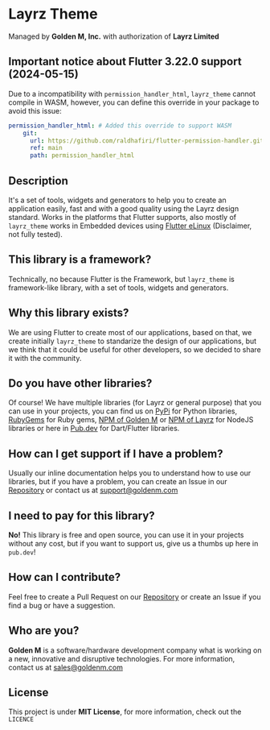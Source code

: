 # Layrz Theme

Managed by <b>Golden M, Inc.</b> with authorization of <b>Layrz Limited</b>

## Important notice about Flutter 3.22.0 support (2024-05-15)
Due to a incompatibility with `permission_handler_html`, `layrz_theme` cannot compile in WASM, however, you can define this override in your package to avoid this issue:
```yaml
permission_handler_html: # Added this override to support WASM
    git:
      url: https://github.com/raldhafiri/flutter-permission-handler.git
      ref: main
      path: permission_handler_html
```

## Description
It's a set of tools, widgets and generators to help you to create an application easily, fast and with a good quality using the Layrz design standard. Works in the platforms that Flutter supports, also mostly of `layrz_theme` works in Embedded devices using [Flutter eLinux](https://github.com/sony/flutter-elinux) (Disclaimer, not fully tested).

## This library is a framework?
Technically, no because Flutter is the Framework, but `layrz_theme` is framework-like library, with a set of tools, widgets and generators.

## Why this library exists?
We are using Flutter to create most of our applications, based on that, we create initially `layrz_theme` to standarize the design of our applications, but we think that it could be useful for other developers, so we decided to share it with the community.

## Do you have other libraries?
Of course! We have multiple libraries (for Layrz or general purpose) that you can use in your projects, you can find us on [PyPi](https://pypi.org/user/goldenm/) for Python libraries, [RubyGems](https://rubygems.org/profiles/goldenm) for Ruby gems, [NPM of Golden M](https://www.npmjs.com/~goldenm) or [NPM of Layrz](https://www.npmjs.com/~layrz-software) for NodeJS libraries or here in [Pub.dev](https://pub.dev/publishers/goldenm.com/packages) for Dart/Flutter libraries.

## How can I get support if I have a problem?
Usually our inline documentation helps you to understand how to use our libraries, but if you have a problem, you can create an Issue in our [Repository](https://github.com/goldenm-software/layrz_theme) or contact us at [support@goldenm.com](mailto:support@goldenm.com)

## I need to pay for this library?
<b>No!</b> This library is free and open source, you can use it in your projects without any cost, but if you want to support us, give us a thumbs up here in `pub.dev`!

## How can I contribute?
Feel free to create a Pull Request on our [Repository](https://github.com/goldenm-software/layrz_theme) or create an Issue if you find a bug or have a suggestion.

## Who are you?
<b>Golden M</b> is a software/hardware development company what is working on a new, innovative and disruptive technologies. For more information, contact us at [sales@goldenm.com](mailto:sales@goldenm.com)

## License
This project is under <b>MIT License</b>, for more information, check out the `LICENCE`
